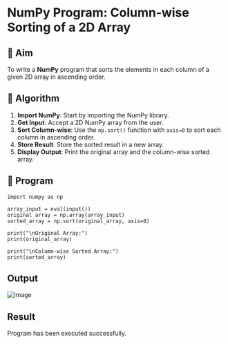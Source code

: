 # NumPy Program: Column-wise Sorting of a 2D Array

## 🎯 Aim
To write a **NumPy** program that sorts the elements in each column of a given 2D array in ascending order.

## 🧠 Algorithm

1. **Import NumPy**: Start by importing the NumPy library.
2. **Get Input**: Accept a 2D NumPy array from the user.
3. **Sort Column-wise**: Use the `np.sort()` function with `axis=0` to sort each column in ascending order.
4. **Store Result**: Store the sorted result in a new array.
5. **Display Output**: Print the original array and the column-wise sorted array.

## 🧾 Program
```
import numpy as np

array_input = eval(input())
original_array = np.array(array_input)
sorted_array = np.sort(original_array, axis=0)

print("\nOriginal Array:")
print(original_array)

print("\nColumn-wise Sorted Array:")
print(sorted_array)

```
## Output
![image](https://github.com/user-attachments/assets/4aa833e4-00ed-40b0-ad59-173ed0a11879)

## Result
Program has been executed successfully.
